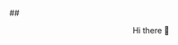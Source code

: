 ##<center>Hi there 👋</center>

<!--
**Nivid42/Nivid42** is a ✨ _special_ ✨ repository because its `README.md` (this file) appears on your GitHub profile.

Here are some ideas to get you started:

- 🔭 I’m currently working on ...
- 🌱 I’m currently improving my Skills in Reverse Engineering, Memory Operations
- 💬 Ask me about ...
- 📫 How to reach me: ...
- ⚡ Fun fact: ...
-->
